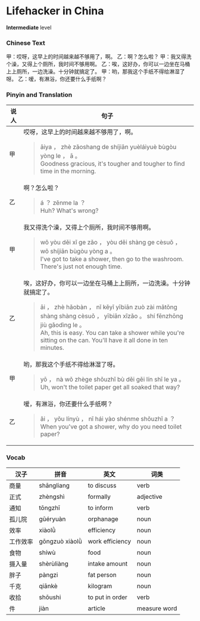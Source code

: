 # Lifehacker in China
**Intermediate** level
### Chinese Text
甲：哎呀，这早上的时间越来越不够用了，啊。
乙：啊？怎么啦？
甲：我又得洗个澡，又得上个厕所，我时间不够用啊。
乙：唉，这好办，你可以一边坐在马桶上上厕所，一边洗澡。十分钟就搞定了。
甲：哟，那我这个手纸不得给淋湿了呀。
乙：嗳，有淋浴，你还要什么手纸啊？

### Pinyin and Translation
|说人|句子|
|----|----|
|甲|哎呀，这早上的时间越来越不够用了，啊。<blockquote>āiya ， zhè zǎoshang de shíjiān yuèláiyuè bùgòu yòng le ， ā 。<br />Goodness gracious, it's tougher and tougher to find time in the morning.</blockquote>|
|乙|啊？怎么啦？<blockquote>á ？ zěnme la ？<br />Huh? What's wrong?</blockquote>|
|甲|我又得洗个澡，又得上个厕所，我时间不够用啊。<blockquote>wǒ yòu děi xǐ ge zǎo ， yòu děi shàng ge cèsuǒ ， wǒ shíjiān bùgòu yòng a 。<br />I've got to take a shower, then go to the washroom. There's just not enough time.</blockquote>|
|乙|唉，这好办，你可以一边坐在马桶上上厕所，一边洗澡。十分钟就搞定了。<blockquote>āi ， zhè hǎobàn ， nǐ kěyǐ yībiān zuò zài mǎtǒng shàng shàng cèsuǒ ， yībiān xǐzǎo 。 shí fēnzhōng jiù gǎodìng le 。<br />Ah, this is easy. You can take a shower while you're sitting on the can. You'll have it all done in ten minutes.</blockquote>|
|甲|哟，那我这个手纸不得给淋湿了呀。<blockquote>yō ， nà wǒ zhège shǒuzhǐ bù děi gěi lín shī le ya 。<br />Uh, won't the toilet paper get all soaked that way?</blockquote>|
|乙|嗳，有淋浴，你还要什么手纸啊？<blockquote>ǎi ， yǒu línyù ， nǐ hái yào shénme shǒuzhǐ a ？<br />When you've got a shower, why do you need toilet paper?</blockquote>|
### Vocab
|汉子|拼音|英文|词类|
|----|----|----|----|
|商量|shāngliang|to discuss|verb|
|正式|zhèngshì|formally|adjective|
|通知|tōngzhī|to inform|verb|
|孤儿院|gūéryuàn|orphanage|noun|
|效率|xiàolǜ|efficiency|noun|
|工作效率|gōngzuò xiàolǜ|work efficiency|noun|
|食物|shíwù|food|noun|
|摄入量|shèrùliàng|intake amount|noun|
|胖子|pàngzi|fat person|noun|
|千克|qiānkè|kilogram|noun|
|收拾|shōushi|to put in order|verb|
|件|jiàn|article|measure word|